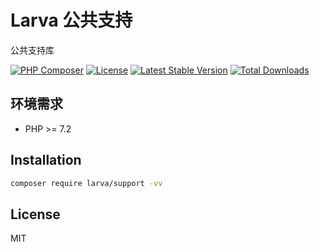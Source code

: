 # Larva 公共支持

公共支持库

[![PHP Composer](https://github.com/larvatecn/support/actions/workflows/php.yml/badge.svg)](https://github.com/larvatecn/support/actions/workflows/php.yml)
[![License](https://poser.pugx.org/larva/support/license.svg)](https://packagist.org/packages/larva/support)
[![Latest Stable Version](https://poser.pugx.org/larva/support/v/stable.png)](https://packagist.org/packages/larva/support)
[![Total Downloads](https://poser.pugx.org/larva/support/downloads.png)](https://packagist.org/packages/larva/support)

## 环境需求

- PHP >= 7.2

## Installation

```bash
composer require larva/support -vv
```

## License

MIT
